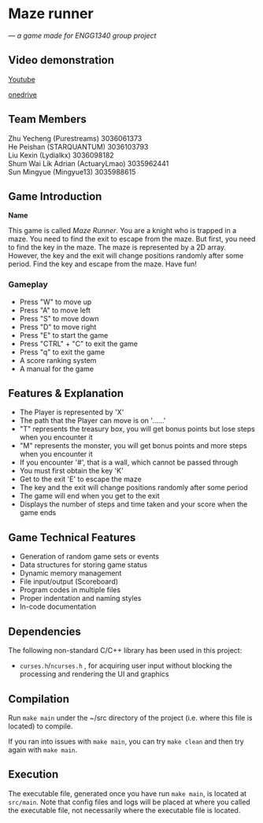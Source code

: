 # Maze runner
*— a game made for ENGG1340 group project*

## Video demonstration
[Youtube](https://youtu.be/xPtkwtKMitk)


[onedrive](https://connecthkuhk-my.sharepoint.com/:v:/g/personal/u3606137_connect_hku_hk/EUOnSX3zZLRHurOyNcDSTXsBI7SFqzsiKEaizfab2SvWtQ?nav=eyJyZWZlcnJhbEluZm8iOnsicmVmZXJyYWxBcHAiOiJPbmVEcml2ZUZvckJ1c2luZXNzIiwicmVmZXJyYWxBcHBQbGF0Zm9ybSI6IldlYiIsInJlZmVycmFsTW9kZSI6InZpZXciLCJyZWZlcnJhbFZpZXciOiJNeUZpbGVzTGlua0RpcmVjdCJ9fQ&e=NGoU4W)


## Team Members

Zhu Yecheng (Purestreams) 3036061373 \
He Peishan (STARQUANTUM) 3036103793\
Liu Kexin (Lydialkx) 3036098182\
Shum Wai Lik Adrian (ActuaryLmao) 3035962441 \
Sun Mingyue (Mingyue13) 3035988615 

## Game Introduction
**Name**

This game is called *Maze Runner*.
You are a knight who is trapped in a maze. You need to find the exit to escape from the maze. But first, you need to find the key in the maze. 
The maze is represented by a 2D array.
However, the key and the exit will change positions randomly after some period. Find the key and escape from the maze. Have fun! 


### Gameplay
- Press "W" to move up
- Press "A" to move left
- Press "S" to move down
- Press "D" to move right
- Press "E" to start the game
- Press "CTRL" + "C" to exit the game
- Press "q" to exit the game
- A score ranking system
- A manual for the game

## Features & Explanation
- The Player is represented by 'X'
- The path that the Player can move is on '......'
- "T" represents the treasury box, you will get bonus points but lose steps when you encounter it
- "M" represents the monster, you will get bonus points and more steps when you encounter it
- If you encounter '#', that is a wall, which cannot be passed through
- You must first obtain the key 'K'
- Get to the exit 'E' to escape the maze
- The key and the exit will change positions randomly after some period
- The game will end when you get to the exit
- Displays the number of steps and time taken and your score when the game ends
  
## Game Technical Features 
- Generation of random game sets or events
- Data structures for storing game status
- Dynamic memory management
- File input/output (Scoreboard)
- Program codes in multiple files
- Proper indentation and naming styles
- In-code documentation

## Dependencies
The following non-standard C/C++ library has been used in this project:
- `curses.h`/`ncurses.h` , for acquiring user input without blocking the processing and rendering the UI and graphics


## Compilation
Run `make main` under the ~/src directory of the project (i.e. where this file is located) to compile.

If you ran into issues with `make main`, you can try `make clean` and then try again with `make main`.

## Execution
The executable file, generated once you have run `make main`, is located at `src/main`. Note that config files and logs will be placed at where you called the executable file, not necessarily where the executable file is located.

